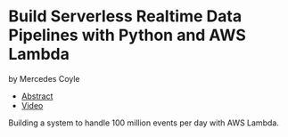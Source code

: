# Build Serverless Realtime Data Pipelines with Python and AWS Lambda
by Mercedes Coyle

- [Abstract](https://us.pycon.org/2016/schedule/presentation/2237/)
- [Video](https://www.youtube.com/watch?v=EpCHD9AIHAM)

Building a system to handle 100 million events per day with AWS Lambda.
